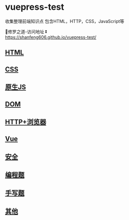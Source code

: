 # vuepress-test
收集整理前端知识点 包含HTML，HTTP，CSS，JavaScript等   
   
💪修罗之道-访问地址 ⏬  
https://shanfeng606.github.io/vuepress-test/


## [HTML](./HTML.md)
## [CSS](./CSS.md)
## [原生JS](./原生JS.md)
## [DOM](./DOM.md)
## [HTTP+浏览器](./HTTP+浏览器.md)
## [Vue](./Vue.md)
## [安全](./安全.md)
## [编程题](./编程题.md)
## [手写题](./手写题.md)
## [其他](./其他.md)
